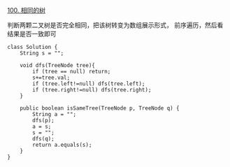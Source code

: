 [100. 相同的树](https://leetcode-cn.com/problems/same-tree/description/)

判断两颗二叉树是否完全相同，把该树转变为数组展示形式，
前序遍历，然后看结果是否一致即可

```
class Solution {
    String s = "";

    void dfs(TreeNode tree){
        if (tree == null) return;
        s+=tree.val;
        if (tree.left!=null) dfs(tree.left);
        if (tree.right!=null) dfs(tree.right);
    }

    public boolean isSameTree(TreeNode p, TreeNode q) {
        String a = "";
        dfs(p);
        a = s;
        s = "";
        dfs(q);
        return a.equals(s);
    }
}
```
